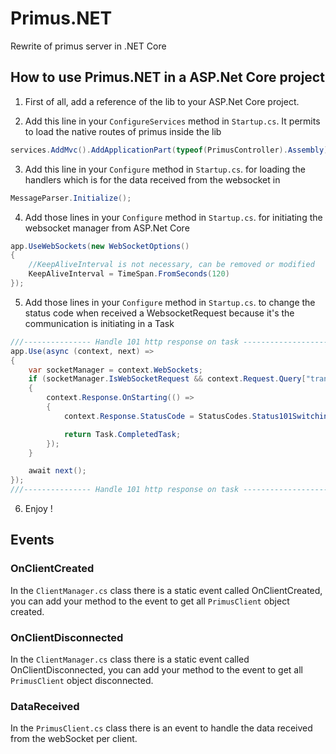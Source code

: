 # Primus.NET
Rewrite of primus server in .NET Core


## How to use Primus.NET in a ASP.Net Core project

1) First of all, add a reference of the lib to your ASP.Net Core project.

2) Add this line in your `ConfigureServices` method in `Startup.cs`.  It permits to load the native routes of primus inside the lib
```csharp
services.AddMvc().AddApplicationPart(typeof(PrimusController).Assembly).AddControllersAsServices();
```

3) Add this line in your `Configure` method in `Startup.cs`. for loading the handlers which is for the data received from the websocket in
```csharp
MessageParser.Initialize();
```

4) Add those lines in your `Configure` method in `Startup.cs`. for initiating the websocket manager from ASP.Net Core
```csharp
app.UseWebSockets(new WebSocketOptions()
{
    //KeepAliveInterval is not necessary, can be removed or modified
    KeepAliveInterval = TimeSpan.FromSeconds(120)
});
```

5) Add those lines in your `Configure` method in `Startup.cs`. to change the status code when received a WebsocketRequest because it's the communication is initiating in a Task
```csharp
///--------------- Handle 101 http response on task ----------------------///
app.Use(async (context, next) =>
{
    var socketManager = context.WebSockets;
    if (socketManager.IsWebSocketRequest && context.Request.Query["transport"] == "websocket" && Guid.TryParse(context.Request.Query["sid"], out Guid clientId))
    {
        context.Response.OnStarting(() =>
        {
            context.Response.StatusCode = StatusCodes.Status101SwitchingProtocols;

            return Task.CompletedTask;
        });
    }

    await next();
});
///--------------- Handle 101 http response on task ----------------------///
```

6) Enjoy !

## Events

### OnClientCreated

In the `ClientManager.cs` class there is a static event called OnClientCreated, you can add your method to the event to get all `PrimusClient` object created.

### OnClientDisconnected

In the `ClientManager.cs` class there is a static event called OnClientDisconnected, you can add your method to the event to get all `PrimusClient` object disconnected.

### DataReceived

In the `PrimusClient.cs` class there is an event to handle the data received from the webSocket per client.

